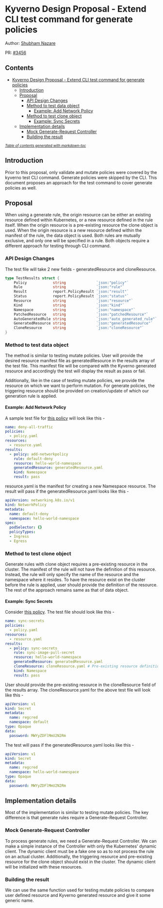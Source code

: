 # Kyverno Design Proposal - Extend CLI test command for generate policies

Author: [Shubham Nazare](https://github.com/shubham4443)

PR: [#3456](https://github.com/kyverno/kyverno/pull/3456)

## Contents

- [Kyverno Design Proposal - Extend CLI test command for generate policies](#kyverno-design-proposal---extend-cli-test-command-for-generate-policies)
  * [Introduction](#introduction)
  * [Proposal](#proposal)
    + [API Design Changes](#api-design-changes)
    + [Method to test data object](#method-to-test-data-object)
      - [Example: Add Network Policy](#example--add-network-policy)
    + [Method to test clone object](#method-to-test-clone-object)
      - [Example: Sync Secrets](#example--sync-secrets)
  * [Implementation details](#implementation-details)
    + [Mock Generate-Request Controller](#mock-generate-request-controller)
    + [Building the result](#building-the-result)

<small><i><a href='http://ecotrust-canada.github.io/markdown-toc/'>Table of contents generated with markdown-toc</a></i></small>

## Introduction

Prior to this proposal, only validate and mutate policies were covered by the kyverno test CLI command. Generate policies were skipped by the CLI. This document proposes an approach for the test command to cover generate policies as well.

## Proposal

When using a generate rule, the origin resource can be either an existing resource defined within Kubernetes, or a new resource defined in the rule itself. When the origin resource is a pre-existing resource the clone object is used. When the origin resource is a new resource defined within the manifest of the rule, the data object is used. Both rules are mutually exclusive, and only one will be specified in a rule. Both objects require a different approach for testing through CLI command.

### API Design Changes

The test file will take 2 new fields - generatedResource and cloneResource.

```go
type TestResults struct {
	Policy            string              `json:"policy"`
	Rule              string              `json:"rule"`
	Result            report.PolicyResult `json:"result"`
	Status            report.PolicyResult `json:"status"`
	Resource          string              `json:"resource"`
	Kind              string              `json:"kind"`
	Namespace         string              `json:"namespace"`
	PatchedResource   string              `json:"patchedResource"`
	AutoGeneratedRule string              `json:"auto_generated_rule"`
	GeneratedResource string              `json:"generatedResource"`
	CloneResource     string              `json:"cloneResource"`
}
```

### Method to test data object

The method is similar to testing mutate policies. User will provide the desired resource manifest file as generatedResource in the results array of the test file. This manifest file will be compared with the Kyverno generated resource and accordingly the test will display the result as pass or fail.

Additionally, like in the case of testing mutate policies, we provide the resource on which we want to perform mutation. For generate policies, the triggering resource should be provided on creation/update of which our generation rule is applied.

#### Example: Add Network Policy

A sample test file for [this policy](https://kyverno.io/policies/best-practices/add_network_policy/) will look like this -

```yaml
name: deny-all-traffic
policies:
  - policy.yaml
resources:
  - resource.yaml
results:
  - policy: add-networkpolicy
    rule: default-deny
    resource: hello-world-namespace
    generatedResource: generatedResource.yaml
    kind: Namespace
    result: pass
```
resource.yaml is the manifest for creating a new Namespace resource. The result will pass if the generatedResource.yaml looks like this -

```yaml
apiVersion: networking.k8s.io/v1
kind: NetworkPolicy
metadata:
  name: default-deny
  namespace: hello-world-namespace
spec:
  podSelector: {}
  policyTypes:
  - Ingress
  - Egress
```

### Method to test clone object

Generate rules with clone object requires a pre-existing resource in the cluster. The manifest of the rule will not have the definition of this resource. Instead, the rule will only specify the name of the resource and the namespace where it resides. To have the resource exist on the cluster before the rule is applied, user should provide the definition of the resource. The rest of the approach remains same as that of data object.

#### Example: Sync Secrets

Consider [this policy](https://kyverno.io/policies/other/sync_secrets/). The test file should look like this -

```yaml
name: sync-secrets
policies:
  - policy.yaml
resources:
  - resource.yaml
results:
  - policy: sync-secrets
    rule: sync-image-pull-secret
    resource: hello-world-namespace
    generatedResource: generatedResource.yaml
    cloneResource: cloneResource.yaml # Pre-existing resource definition
    kind: Namespace
    result: pass
```

User should provide the pre-existing resource in the cloneResource field of the results array. The cloneResource.yaml for the above test file will look like this -

```yaml
apiVersion: v1
kind: Secret
metadata:
  name: regcred
  namespace: default
type: Opaque
data:
  password: MWYyZDFlMmU2N2Rm
```

The test will pass if the generatedResource.yaml looks like this -

```yaml
apiVersion: v1
kind: Secret
metadata:
  name: regcred
  namespace: hello-world-namespace
type: Opaque
data:
  password: MWYyZDFlMmU2N2Rm
```

## Implementation details

Most of the implementation is similar to testing mutate policies. The key difference is that generate rules require a Generate-Request Controller.

### Mock Generate-Request Controller

To process generate rules, we need a Generate-Request Controller. We can make a simple instance of the Controller with only the Kubernetes' dynamic client. The dynamic client must be a fake one so as to not process the rule on an actual cluster. Additionally, the triggering resource and pre-existing resource for the clone object should exist in the cluster. The dynamic client will be initialized with these resources.

### Building the result

We can use the same function used for testing mutate policies to compare user defined resource and Kyverno generated resource and give it some generic name.